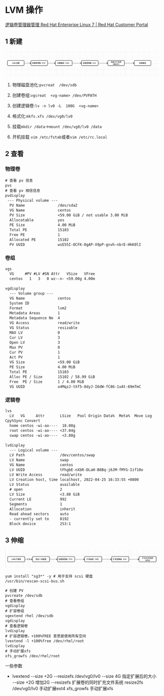 # LVM 操作

[逻辑卷管理器管理 Red Hat Enterprise Linux 7 | Red Hat Customer Portal](https://access.redhat.com/documentation/zh-cn/red_hat_enterprise_linux/7/html/logical_volume_manager_administration/index)

## 1 新建

![image-20220427050815420](../images//image-20220427050815420.png)

1. 物理磁盘池化:`pvcreat  /dev/sdb` 
2. 创建卷组:`vgcreat  <vg-name> /dev/PVPATH` 
3. 创建逻辑卷:`lv -n lv0 -L  100G  <vg-name>`

4. 格式化:`mkfs.xfs /dev/vg0/lv0`

5. 挂载`mkdir /data`->`mount /dev/vg0/lv0 /data`
6. 开机挂载 `vim /etc/fstab`或者`vim /etc/rc.local`

## 2 查看

### 物理卷

```shell
# 查看 pv 信息
pvs
# 查看 pv 相信信息
pvdisplay
 --- Physical volume ---
  PV Name               /dev/sda2
  VG Name               centos
  PV Size               <59.00 GiB / not usable 3.00 MiB
  Allocatable           yes 
  PE Size               4.00 MiB
  Total PE              15103
  Free PE               1
  Allocated PE          15102
  PV UUID               wsE55I-OCFK-0gAP-X9pP-gnvh-nbrE-HkK0lI
```

### 卷组

```shell
vgs
  VG     #PV #LV #SN Attr   VSize   VFree
  centos   1   3   0 wz--n- <59.00g 4.00m
  
vgdisplay
  --- Volume group ---
  VG Name               centos
  System ID             
  Format                lvm2
  Metadata Areas        1
  Metadata Sequence No  4
  VG Access             read/write
  VG Status             resizable
  MAX LV                0
  Cur LV                3
  Open LV               3
  Max PV                0
  Cur PV                1
  Act PV                1
  VG Size               <59.00 GiB
  PE Size               4.00 MiB
  Total PE              15103
  Alloc PE / Size       15102 / 58.99 GiB
  Free  PE / Size       1 / 4.00 MiB
  VG UUID               o4MqzJ-tXf5-8dyJ-I6dW-fC86-1xAt-69mTmC
```

### 逻辑卷

```shell
lvs
  LV   VG     Attr       LSize   Pool Origin Data%  Meta%  Move Log Cpy%Sync Convert
  home centos -wi-ao----  18.08g                                                    
  root centos -wi-ao---- <37.04g                                                    
  swap centos -wi-ao----  <3.88g   

lvdisplay 
  --- Logical volume ---
  LV Path                /dev/centos/swap
  LV Name                swap
  VG Name                centos
  LV UUID                tFhgbE-nXbR-DLaH-B8Bq-j6JM-fMYG-Izf10o
  LV Write Access        read/write
  LV Creation host, time localhost, 2022-04-25 16:33:55 +0800
  LV Status              available
  # open                 2
  LV Size                <3.88 GiB
  Current LE             992
  Segments               1
  Allocation             inherit
  Read ahead sectors     auto
  - currently set to     8192
  Block device           253:1
```

## 3 伸缩

![image-20220427080116562](../images/image-20220427080116562.png)

```shell
yum install "sg3*" -y # 用于支持 scsi 硬盘
/usr/bin/rescan-scsi-bus.sh
```

```shell
# 创建 PV
pvcreate /dev/sdb
# 查看卷组
vgdisplay
# 扩容卷组
vgextend rhel /dev/sdb
vgdisplay
# 查看逻辑卷
lvdisplay
# 扩容逻辑卷，+100%FREE 意思是使用所有空间
lvextend -l +100%free /dev/rhel/root
lvdisplay
# 手动扩展xfs
xfs_growfs /dev/rhel/root
```

一些参数

- lvextend --size +2G --resizefs /dev/vg0/lv0
  			--size 4G  指定扩展后的大小
  			--size +2G  增加2G
  			--resizefs 扩展卷的同时扩充文件系统
  			resize2fs /dev/vg0/lv0 手动扩展ext4
  			xfs_growfs  手动扩展xfs